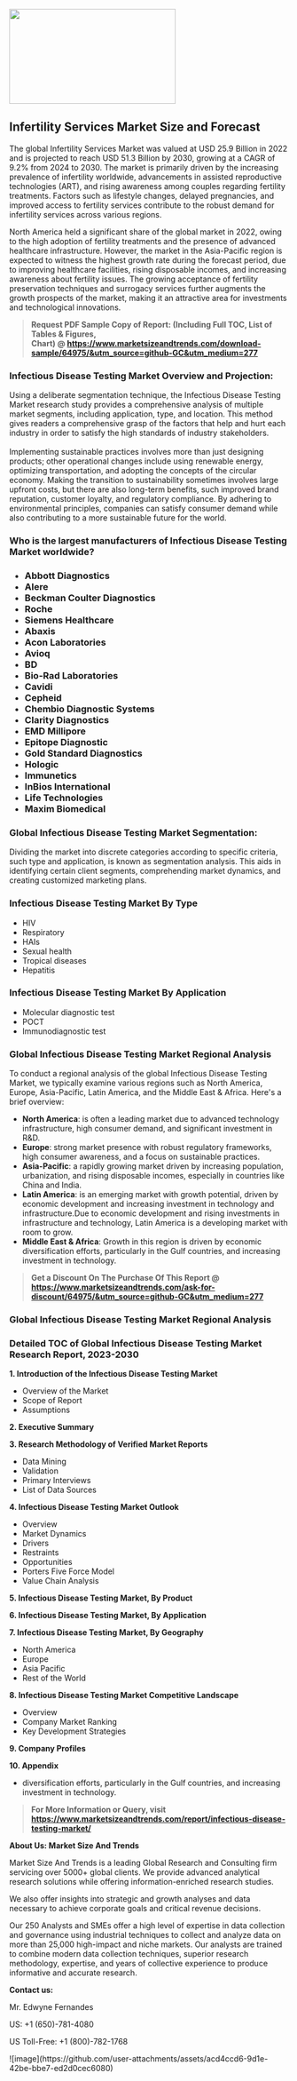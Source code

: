 <p><img class="alignnone size-medium wp-image-20088" src="https://ffe5etoiles.com/wp-content/uploads/2024/12/MST1-300x171.png" alt="" width="300" height="171" /></p><h2>Infertility Services Market Size and Forecast</h2><p>The global Infertility Services Market was valued at USD 25.9 Billion in 2022 and is projected to reach USD 51.3 Billion by 2030, growing at a CAGR of 9.2% from 2024 to 2030. The market is primarily driven by the increasing prevalence of infertility worldwide, advancements in assisted reproductive technologies (ART), and rising awareness among couples regarding fertility treatments. Factors such as lifestyle changes, delayed pregnancies, and improved access to fertility services contribute to the robust demand for infertility services across various regions.</p><p>North America held a significant share of the global market in 2022, owing to the high adoption of fertility treatments and the presence of advanced healthcare infrastructure. However, the market in the Asia-Pacific region is expected to witness the highest growth rate during the forecast period, due to improving healthcare facilities, rising disposable incomes, and increasing awareness about fertility issues. The growing acceptance of fertility preservation techniques and surrogacy services further augments the growth prospects of the market, making it an attractive area for investments and technological innovations.</p></p><blockquote id="" class=""><strong>Request PDF Sample Copy of Report: (Including Full TOC, List of Tables &amp; Figures, Chart)&nbsp;@&nbsp;<strong><a href="https://www.marketsizeandtrends.com/download-sample/64975/&utm_source=github-GC&utm_medium=277" target="_blank">https://www.marketsizeandtrends.com/download-sample/64975/&utm_source=github-GC&utm_medium=277</a></strong></strong></blockquote><h3 id="" class="">Infectious Disease Testing Market&nbsp;Overview and Projection:</h3><p id="" class="">Using a deliberate segmentation technique, the Infectious Disease Testing Market research study provides a comprehensive analysis of multiple market segments, including application, type, and location. This method gives readers a comprehensive grasp of the factors that help and hurt each industry in order to satisfy the high standards of industry stakeholders. <br /> <br />Implementing sustainable practices involves more than just designing products; other operational changes include using renewable energy, optimizing transportation, and adopting the concepts of the circular economy. Making the transition to sustainability sometimes involves large upfront costs, but there are also long-term benefits, such improved brand reputation, customer loyalty, and regulatory compliance. By adhering to environmental principles, companies can satisfy consumer demand while also contributing to a more sustainable future for the world.</p><h3 id="" class="">Who is the largest manufacturers of&nbsp;Infectious Disease Testing Market worldwide?</h3><h3 class=""><p><ul><li>Abbott Diagnostics </li><li> Alere </li><li> Beckman Coulter Diagnostics </li><li> Roche </li><li> Siemens Healthcare </li><li> Abaxis </li><li> Acon Laboratories </li><li> Avioq </li><li> BD </li><li> Bio-Rad Laboratories </li><li> Cavidi </li><li> Cepheid </li><li> Chembio Diagnostic Systems </li><li> Clarity Diagnostics </li><li> EMD Millipore </li><li> Epitope Diagnostic </li><li> Gold Standard Diagnostics </li><li> Hologic </li><li> Immunetics </li><li> InBios International </li><li> Life Technologies </li><li> Maxim Biomedical</li></ul></p></h3><h3 id="" class="">Global&nbsp;Infectious Disease Testing Market Segmentation:</h3><p id="" class="">Dividing the market into discrete categories according to specific criteria, such type and application, is known as segmentation analysis. This aids in identifying certain client segments, comprehending market dynamics, and creating customized marketing plans.</p><h3 id="" class="">Infectious Disease Testing Market&nbsp;By Type</h3><p><p><ul><li>HIV</li><li> Respiratory</li><li> HAIs</li><li> Sexual health</li><li> Tropical diseases</li><li> Hepatitis</p></li></ul></p></p><h3 id="" class="">Infectious Disease Testing Market&nbsp;By Application</h3><p class=""><p><ul><li>Molecular diagnostic test</li><li> POCT</li><li> Immunodiagnostic test</li></ul></p></p><h3 id="" class="">Global Infectious Disease Testing Market Regional Analysis</h3><p id="" class="">To conduct a regional analysis of the global Infectious Disease Testing Market, we typically examine various regions such as North America, Europe, Asia-Pacific, Latin America, and the Middle East &amp; Africa. Here's a brief overview:</p><ul><li><strong>North America</strong>: is often a leading market due to advanced technology infrastructure, high consumer demand, and significant investment in R&amp;D.</li><li><strong>Europe</strong>: strong market presence with robust regulatory frameworks, high consumer awareness, and a focus on sustainable practices.</li><li><strong>Asia-Pacific</strong>: a rapidly growing market driven by increasing population, urbanization, and rising disposable incomes, especially in countries like China and India.</li><li><strong>Latin America</strong>: is an emerging market with growth potential, driven by economic development and increasing investment in technology and infrastructure.Due to economic development and rising investments in infrastructure and technology, Latin America is a developing market with room to grow.</li><li><strong>Middle East &amp; Africa</strong>: Growth in this region is driven by economic diversification efforts, particularly in the Gulf countries, and increasing investment in technology.</li></ul><blockquote id="" class=""><strong>Get a Discount On The Purchase Of This Report @ <strong><a href="https://www.marketsizeandtrends.com/ask-for-discount/64975/&utm_source=github-GC&utm_medium=277" target="_blank">https://www.marketsizeandtrends.com/ask-for-discount/64975/&utm_source=github-GC&utm_medium=277</a></strong></strong></blockquote><h3 id="" class="">Global Infectious Disease Testing Market Regional Analysis</h3><h3 id="" class="">Detailed TOC of Global Infectious Disease Testing Market Research Report, 2023-2030</h3><p id="" class=""><strong>1. Introduction of the Infectious Disease Testing Market</strong></p><ul><li>Overview of the Market</li><li>Scope of Report</li><li>Assumptions</li></ul><p id="" class=""><strong>2. Executive Summary</strong></p><p id="" class=""><strong>3. Research Methodology of Verified Market Reports</strong></p><ul><li>Data Mining</li><li>Validation</li><li>Primary Interviews</li><li>List of Data Sources</li></ul><p id="" class=""><strong>4. Infectious Disease Testing Market Outlook</strong></p><ul><li>Overview</li><li>Market Dynamics</li><li>Drivers</li><li>Restraints</li><li>Opportunities</li><li>Porters Five Force Model</li><li>Value Chain Analysis</li></ul><p id="" class=""><strong>5. Infectious Disease Testing Market, By Product</strong></p><p id="" class=""><strong>6. Infectious Disease Testing Market, By Application</strong></p><p id="" class=""><strong>7. Infectious Disease Testing Market, By Geography</strong></p><ul><li>North America</li><li>Europe</li><li>Asia Pacific</li><li>Rest of the World</li></ul><p id="" class=""><strong>8. Infectious Disease Testing Market Competitive Landscape</strong></p><ul><li>Overview</li><li>Company Market Ranking</li><li>Key Development Strategies</li></ul><p id="" class=""><strong>9. Company Profiles</strong></p><p id="" class=""><strong>10. Appendix</strong></p><ul><li>diversification efforts, particularly in the Gulf countries, and increasing investment in technology.</li></ul><blockquote id="" class=""><strong>For More Information or Query, visit <strong><strong><a href="https://www.marketsizeandtrends.com/report/infectious-disease-testing-market/" target="_blank">https://www.marketsizeandtrends.com/report/infectious-disease-testing-market/</a></strong></strong></strong></blockquote><p id="" class=""><strong>About Us: Market Size And Trends</strong></p><p id="" class="">Market Size And Trends is a leading Global Research and Consulting firm servicing over 5000+ global clients. We provide advanced analytical research solutions while offering information-enriched research studies.</p><p id="" class="">We also offer insights into strategic and growth analyses and data necessary to achieve corporate goals and critical revenue decisions.</p><p id="" class="">Our 250 Analysts and SMEs offer a high level of expertise in data collection and governance using industrial techniques to collect and analyze data on more than 25,000 high-impact and niche markets. Our analysts are trained to combine modern data collection techniques, superior research methodology, expertise, and years of collective experience to produce informative and accurate research.</p><p id="" class=""><strong>Contact us:</strong></p><p id="" class="">Mr. Edwyne Fernandes</p><p id="" class="">US: +1 (650)-781-4080</p><p id="" class="">US Toll-Free: +1 (800)-782-1768</p>
![image](https://github.com/user-attachments/assets/acd4ccd6-9d1e-42be-bbe7-ed2d0cec6080)
